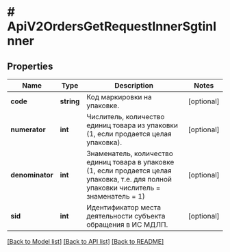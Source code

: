 # # ApiV2OrdersGetRequestInnerSgtinInner

## Properties

Name | Type | Description | Notes
------------ | ------------- | ------------- | -------------
**code** | **string** | Код маркировки на упаковке. | [optional]
**numerator** | **int** | Числитель, количество единиц товара из упаковки (1, если продается целая упаковка). | [optional]
**denominator** | **int** | Знаменатель, количество единиц товара в упаковке (1, если продается целая упаковка, т.е. для полной упаковки числитель &#x3D; знаменатель &#x3D; 1) | [optional]
**sid** | **int** | Идентификатор места деятельности субъекта обращения в ИС МДЛП. | [optional]

[[Back to Model list]](../../README.md#models) [[Back to API list]](../../README.md#endpoints) [[Back to README]](../../README.md)
